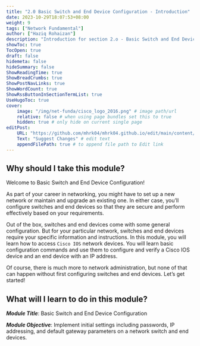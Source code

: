 ```yaml
---
title: "2.0 Basic Switch and End Device Configuration - Introduction"
date: 2023-10-29T18:07:53+08:00
weight: 9
tags: ["Network Fundamental"]
author: ["Haziq Rohaizan"]
description: "Introduction for section 2.o - Basic Switch and End Device Configuration"
showToc: true
TocOpen: true
draft: false
hidemeta: false
hideSummary: false
ShowReadingTime: true
ShowBreadCrumbs: true
ShowPostNavLinks: true
ShowWordCount: true
ShowRssButtonInSectionTermList: true
UseHugoToc: true
cover:
    image: "/img/net-funda/cisco_logo_2016.png" # image path/url
    relative: false # when using page bundles set this to true
    hidden: true # only hide on current single page
editPost:
    URL: "https://github.com/mhrk04/mhrk04.github.io/edit/main/content/"
    Text: "Suggest Changes" # edit text
    appendFilePath: true # to append file path to Edit link
---
```


## Why should I take this module?

Welcome to Basic Switch and End Device Configuration!

As part of your career in networking, you might have to set up a new network or maintain and upgrade an existing one. In either case, you’ll configure switches and end devices so that they are secure and perform effectively based on your requirements.

Out of the box, switches and end devices come with some general configuration. But for your particular network, switches and end devices require your specific information and instructions. In this module, you will learn how to access `Cisco IOS` network devices. You will learn basic configuration commands and use them to configure and verify a Cisco IOS device and an end device with an IP address.

Of course, there is much more to network administration, but none of that can happen without first configuring switches and end devices. Let’s get started!

## What will I learn to do in this module?

***Module Title***: Basic Switch and End Device Configuration

***Module Objective***: Implement initial settings including passwords, IP addressing, and default gateway parameters on a network switch and end devices.



